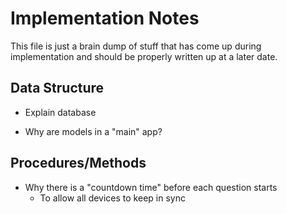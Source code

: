 Implementation Notes
====================
This file is just a brain dump of stuff that has come up during implementation and should be properly written up at a later date.

Data Structure
--------------
* Explain database

* Why are models in a "main" app?

Procedures/Methods
------------------
* Why there is a "countdown time" before each question starts
    - To allow all devices to keep in sync
